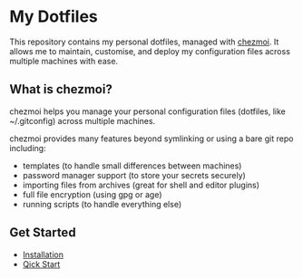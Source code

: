# My Dotfiles

This repository contains my personal dotfiles, managed with [chezmoi](https://www.chezmoi.io/). It allows me to maintain, customise, and deploy my configuration files across multiple machines with ease.

## What is chezmoi?

chezmoi helps you manage your personal configuration files (dotfiles, like ~/.gitconfig) across multiple machines.

chezmoi provides many features beyond symlinking or using a bare git repo including:

- templates (to handle small differences between machines)
- password manager support (to store your secrets securely)
- importing files from archives (great for shell and editor plugins)
- full file encryption (using gpg or age)
- running scripts (to handle everything else)

## Get Started

- [Installation](https://www.chezmoi.io/install/)
- [Qick Start](https://www.chezmoi.io/quick-start/)

